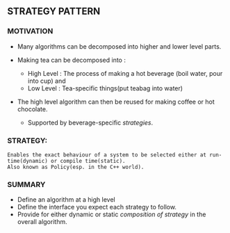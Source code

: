 ## STRATEGY PATTERN

### MOTIVATION

- Many algorithms can be decomposed into higher and lower level parts.
- Making tea can be decomposed into :
    
    - High Level : The process of making a hot beverage (boil water, pour into cup) and
    - Low Level : Tea-specific things(put teabag into water)

- The high level algorithm can then be reused for making coffee or hot chocolate.

    - Supported by beverage-specific *strategies*.

### STRATEGY:
    Enables the exact behaviour of a system to be selected either at run-time(dynamic) or compile time(static).
    Also known as Policy(esp. in the C++ world).

### SUMMARY

- Define an algorithm at a high level
- Define the interface you expect each strategy to follow.
- Provide for either dynamic or static *composition of strategy* in the overall algorithm.

